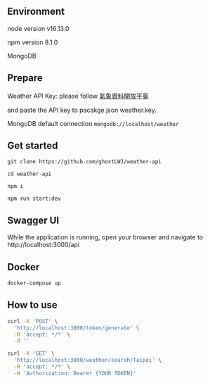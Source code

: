 ## Environment
node version v16.13.0

npm version 8.1.0

MongoDB

## Prepare
Weather API Key: please follow [氣象資料開放平臺](https://opendata.cwb.gov.tw/devManual/insrtuction) 

and paste the API key to pacakge.json weather.key.

MongoDB
default connection ```mongodb://localhost/weather```

## Get started
```
git clone https://github.com/ghostLWJ/weather-api

cd weather-api

npm i

npm run start:dev
```

## Swagger UI
While the application is running, open your browser and navigate to http://localhost:3000/api


## Docker
```sh
docker-compose up
```

## How to use
```sh
curl -X 'POST' \
  'http://localhost:3000/token/generate' \
  -H 'accept: */*' \
  -d ''
```

```sh
curl -X 'GET' \
  'http://localhost:3000/weather/search/Taipei' \
  -H 'accept: */*' \
  -H 'Authorization: Bearer {YOUR TOKEN}'
```

